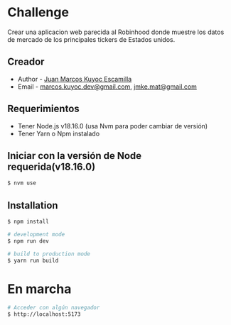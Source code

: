 # Challenge
Crear una aplicacion web parecida al Robinhood donde muestre los datos de mercado de los principales tickers de Estados unidos.

## Creador

- Author - [Juan Marcos Kuyoc Escamilla](https://marcoskuyoc.com)
- Email - marcos.kuyoc.dev@gmail.com, jmke.mat@gmail.com

## Requerimientos
- Tener Node.js v18.16.0 (usa Nvm para poder cambiar de versión)
- Tener Yarn o Npm instalado


## Iniciar con la versión de Node requerida(v18.16.0)

```bash
$ nvm use
```

## Installation
```bash
$ npm install
```


```bash
# development mode
$ npm run dev
```

```bash
# build to production mode
$ yarn run build
```

# En marcha

```bash
# Acceder con algún navegador
$ http://localhost:5173
```